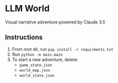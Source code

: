 # LLM World
 Visual narrative adventure powered by Claude 3.5

## Instructions
 1) From root dir, run ```pip install -r requirments.txt```
 2) Run ```python -m main.main```
 3) To start a new adventure, delete:
    - ```game_state.json```
    - ```world_map.json```
    - ```world_state.json```
